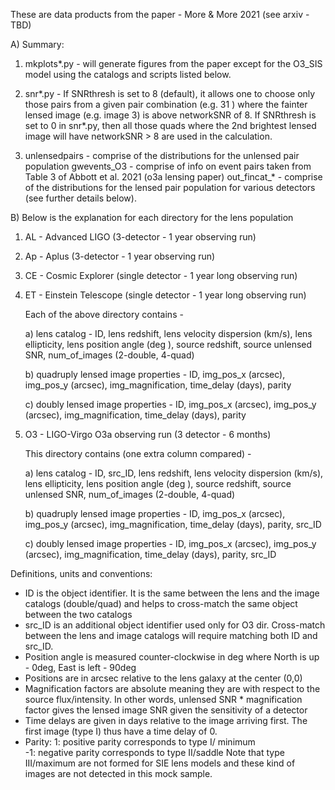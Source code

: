 These are data products from the paper - More & More 2021 (see arxiv - TBD)

A) Summary:

1. mkplots\*.py -  will generate figures from the paper except for the O3_SIS model using the catalogs and scripts listed below.

2. snr\*.py -
If SNRthresh is set to 8 (default), it allows one to choose only those pairs from a given pair combination (e.g. 31 ) where the fainter lensed image (e.g. image 3) is above networkSNR of 8.
If SNRthresh is set to 0 in snr\*.py, then all those quads where the 2nd brightest lensed image will have networkSNR > 8 are used in the calculation.

3. unlensedpairs - comprise of the distributions for the unlensed pair population
   gwevents_O3 - comprise of info on event pairs taken from Table 3 of Abbott et al. 2021 (o3a lensing paper)
   out_fincat\_\* - comprise of the distributions for the lensed pair population for various detectors (see further details below). 




B) Below is the explanation for each directory for the lens population

1. AL - Advanced LIGO (3-detector - 1 year observing run)
2. Ap - Aplus (3-detector - 1 year observing run)
3. CE - Cosmic Explorer (single detector - 1 year long observing run)
4. ET - Einstein Telescope  (single detector - 1 year long observing run)

   Each of the above directory contains -

   a) lens catalog - ID, lens redshift, lens velocity dispersion (km/s), lens ellipticity, lens position angle (deg ), source redshift, source unlensed SNR, num_of_images (2-double, 4-quad) 

   b) quadruply lensed image properties - ID, img_pos_x (arcsec), img_pos_y (arcsec), img_magnification, time_delay (days), parity 
   
   c) doubly lensed image properties - ID, img_pos_x (arcsec), img_pos_y (arcsec), img_magnification, time_delay (days), parity 


5. O3 - LIGO-Virgo O3a observing run (3 detector - 6 months)

   This directory contains (one extra column compared) -
   
   a) lens catalog - ID, src_ID, lens redshift, lens velocity dispersion (km/s), lens ellipticity, lens position angle (deg ), source redshift, source unlensed SNR, num_of_images (2-double, 4-quad)  
   
   b) quadruply lensed image properties - ID, img_pos_x (arcsec), img_pos_y (arcsec), img_magnification, time_delay (days), parity, src_ID 
   
   c) doubly lensed image properties - ID, img_pos_x (arcsec), img_pos_y (arcsec), img_magnification, time_delay (days), parity, src_ID



Definitions, units and conventions:
* ID is the object identifier. It is the same between the lens and the image catalogs (double/quad) and helps to cross-match the same object between the two catalogs
* src_ID is an additional object identifier used only for O3 dir. Cross-match between the lens and image catalogs will require matching both ID and src_ID.
* Position angle is measured counter-clockwise in deg where North is up - 0deg, East is left - 90deg
* Positions are in arcsec relative to the lens galaxy at the center (0,0)
* Magnification factors are absolute meaning they are with respect to the source flux/intensity. In other words, unlensed SNR * magnification factor gives the lensed image SNR given the sensitivity of a detector
* Time delays are given in days relative to the image arriving first. The first image (type I) thus have a time delay of 0. 
* Parity: 1: positive parity corresponds to type I/ minimum  
  -1: negative parity corresponds to type II/saddle
Note that type III/maximum are not formed for SIE lens models and these kind of images are not detected in this mock sample.

